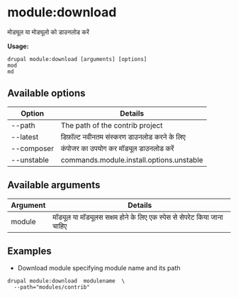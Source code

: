 # module:download
मोड्यूल या मोड्यूलो को डाउनलोड करें

**Usage:**
```
drupal module:download [arguments] [options]
mod
md
```

## Available options
Option | Details
-------|-------------
--path | The path of the contrib project
--latest | डिफ़ॉल्ट नवीनतम संस्करण डाउनलोड करने के लिए
--composer | कंपोजर का उपयोग कर मॉड्यूल डाउनलोड करें
--unstable | commands.module.install.options.unstable

## Available arguments
Argument | Details
---------|-------------
module | मॉड्यूल या मॉड्यूलस सक्षम होने के लिए एक स्पेस से सेपरेट किया जाना चाहिए

## Examples
* Download module specifying module name and its path
```
drupal module:download  modulename  \
  --path="modules/contrib"
```
